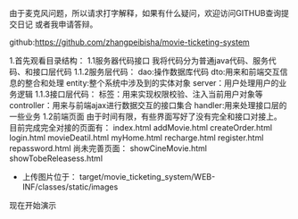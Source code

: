 由于麦克风问题，所以请求打字解释，如果有什么疑问，欢迎访问GITHUB查询提交日记
或者我申请答辩。

github:https://github.com/zhangpeibisha/movie-ticketing-system

1.首先观看目录结构：
  1.1服务器代码接口
     我将代码分为普通java代码、服务代码、和接口层代码
     1.1.2服务层代码：
        dao:操作数据库代码
        dto:用来和前端交互信息的整合和处理
        entity:整个系统中涉及到的实体对象
        server：用户处理用户的业务逻辑
     1.1.3接口层代码：
        标签：用来实现权限校验、注入当前用户对象等
        controller：用来与前端ajax进行数据交互的接口集合
        handler:用来处理接口层的一些业务
   1.2前端页面
     由于时间有限，有些界面写好了没有完全和接口对接上。
     目前完成完全对接的页面有：
     index.html
     addMovie.html
     createOrder.html
     login.html
     movieDeatil.html
     myHome.html
     recharge.html
     register.html
     repassword.html
     尚未完善页面：
     showCineMovie.html
     showTobeReleasess.html
     
* 上传图片位于：
target/movie_ticketing_system/WEB-INF/classes/static/images

现在开始演示
     
     
     